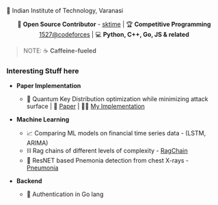 <!-- <div align="center">
  <a href="https://github.com/OmBiradar" target="_blank">
    <img src="https://img.shields.io/badge/GitHub-181717?style=for-the-badge&logo=github&logoColor=white" alt="GitHub">
  </a>
  <a href="https://www.linkedin.com/in/om-biradar-2b4a981bb" target="_blank">
    <img src="https://img.shields.io/badge/LinkedIn-0077B5?style=for-the-badge&logo=linkedin&logoColor=white" alt="LinkedIn">
  </a>
  <a href="https://codeforces.com/profile/om_biradar" target="_blank">
    <img src="https://img.shields.io/badge/Codeforces-1F8ACB?style=for-the-badge&logo=codeforces&logoColor=white" alt="Codeforces">
  </a>
  <a href="mailto:ombiradar04@gmail.com" target="_blank">
    <img src="https://img.shields.io/badge/Email-D14836?style=for-the-badge&logo=gmail&logoColor=white" alt="Email">
  </a>
</div>  -->

📍 Indian Institute of Technology, Varanasi

<div align="center">
  
🔗 **Open Source Contributor** - [sktime](https://github.com/sktime/sktime) | 🏆 **Competitive Programming** [1527@codeforces](https://codeforces.com/profile/om_biradar) | 💻 **Python, C++, Go, JS & related**

</div>

> NOTE: ☕ **Caffeine-fueled**

### Interesting Stuff here

- **Paper Implementation** 
    - 🔑 Quantum Key Distribution optimization while minimizing attack surface | 📄 [Paper](https://ieeexplore.ieee.org/document/10380212) | ✍🏻 [My Implementation](https://github.com/OmBiradar/MATN/blob/main/main.ipynb)

- **Machine Learning**
    - 📈 Comparing ML models on financial time series data - (LSTM, ARIMA)
    - ⛓️ Rag chains of different levels of complexity - [RagChain](https://github.com/OmBiradar/ragchain)
    - 🩻 ResNET based Pnemonia detection from chest X-rays - [Pneumonia](https://github.com/OmBiradar/Pneumonia-DL-ResNet)

- **Backend**
    - 🔐 Authentication in Go lang
